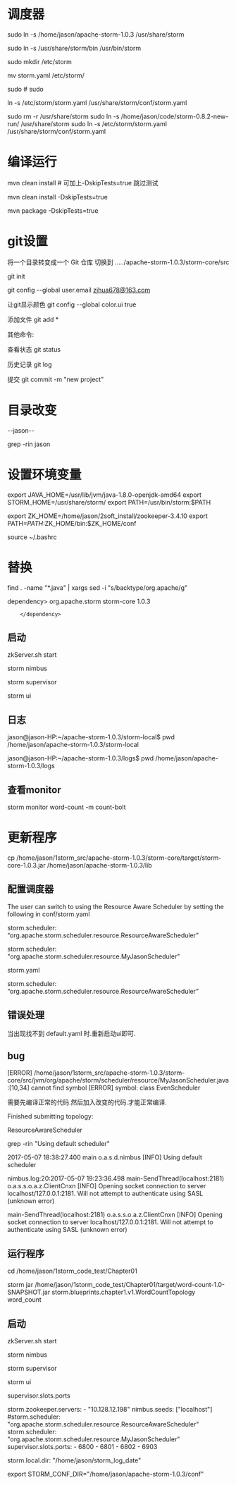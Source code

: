# 调度器



sudo ln -s /home/jason/apache-storm-1.0.3  /usr/share/storm

sudo ln -s /usr/share/storm/bin    /usr/bin/storm


sudo mkdir /etc/storm

mv  storm.yaml  /etc/storm/

sudo # sudo

ln -s /etc/storm/storm.yaml   /usr/share/storm/conf/storm.yaml


sudo rm -r  /usr/share/storm
sudo ln -s /home/jason/code/storm-0.8.2-new-run/   /usr/share/storm
sudo ln -s /etc/storm/storm.yaml   /usr/share/storm/conf/storm.yaml

# 编译运行

mvn clean install  # 可加上-DskipTests=true 跳过测试

mvn clean install -DskipTests=true

mvn package -DskipTests=true

# git设置

将一个目录转变成一个 Git 仓库
切换到 ...../apache-storm-1.0.3/storm-core/src

git init


git config --global user.email zjhua678@163.com


让git显示颜色
git config --global color.ui true

 

添加文件
git add *


其他命令:

查看状态 git status

历史记录 git log

提交  git commit -m "new project"


# 目录改变

--jason--

grep -rin jason  

# 设置环境变量

export JAVA_HOME=/usr/lib/jvm/java-1.8.0-openjdk-amd64
export STORM_HOME=/usr/share/storm/
export PATH=/usr/bin/storm:$PATH


export ZK_HOME=/home/jason/2soft_install/zookeeper-3.4.10
export PATH=$PATH:$ZK_HOME/bin:$ZK_HOME/conf


source ~/.bashrc




# 替换
find . -name "*.java"  | xargs sed -i "s/backtype/org.apache/g"



dependency>
            <groupId>org.apache.storm</groupId>
            <artifactId>storm-core</artifactId>
            <version>1.0.3</version>
            <!-- keep storm dependencies out of the shaded jar -->
<!--            <scope>provided</scope>-->
        </dependency>





## 启动

zkServer.sh  start

storm nimbus

storm supervisor

storm ui





## 日志
jason@jason-HP:~/apache-storm-1.0.3/storm-local$ pwd
/home/jason/apache-storm-1.0.3/storm-local

jason@jason-HP:~/apache-storm-1.0.3/logs$ pwd
/home/jason/apache-storm-1.0.3/logs

## 查看monitor

storm monitor  word-count -m count-bolt  

# 更新程序




cp /home/jason/1storm_src/apache-storm-1.0.3/storm-core/target/storm-core-1.0.3.jar  /home/jason/apache-storm-1.0.3/lib



## 配置调度器

The user can switch to using the Resource Aware Scheduler by setting the following in conf/storm.yaml

storm.scheduler: “org.apache.storm.scheduler.resource.ResourceAwareScheduler”

storm.scheduler:  "org.apache.storm.scheduler.resource.MyJasonScheduler"


storm.yaml

storm.scheduler: “org.apache.storm.scheduler.resource.ResourceAwareScheduler”


## 错误处理

当出现找不到 default.yaml 时.重新启动ui即可.


## bug

[ERROR] /home/jason/1storm_src/apache-storm-1.0.3/storm-core/src/jvm/org/apache/storm/scheduler/resource/MyJasonScheduler.java:[10,34] cannot find symbol
[ERROR] symbol:   class EvenScheduler


需要先编译正常的代码.然后加入改变的代码.才能正常编译.



Finished submitting topology:


ResourceAwareScheduler


grep -rin "Using default scheduler"


2017-05-07 18:38:27.400 main o.a.s.d.nimbus [INFO] Using default scheduler


nimbus.log:20:2017-05-07 19:23:36.498 main-SendThread(localhost:2181) o.a.s.s.o.a.z.ClientCnxn [INFO] Opening socket connection to server localhost/127.0.0.1:2181. Will not attempt to authenticate using SASL (unknown error)



main-SendThread(localhost:2181) o.a.s.s.o.a.z.ClientCnxn [INFO] Opening socket connection to server localhost/127.0.0.1:2181. Will not attempt to authenticate using SASL (unknown error)



## 运行程序

cd /home/jason/1storm_code_test/Chapter01

storm jar /home/jason/1storm_code_test/Chapter01/target/word-count-1.0-SNAPSHOT.jar  storm.blueprints.chapter1.v1.WordCountTopology   word_count




## 启动

zkServer.sh  start

storm nimbus

storm supervisor

storm ui

supervisor.slots.ports


  storm.zookeeper.servers:
      - "10.128.12.198"
  nimbus.seeds: ["localhost"]
 #storm.scheduler: "org.apache.storm.scheduler.resource.ResourceAwareScheduler"
  storm.scheduler:  "org.apache.storm.scheduler.resource.MyJasonScheduler"
  supervisor.slots.ports:
     - 6800
     - 6801
     - 6802
     - 6903
     
  storm.local.dir: "/home/jason/storm_log_date"
  

 export STORM_CONF_DIR="/home/jason/apache-storm-1.0.3/conf"